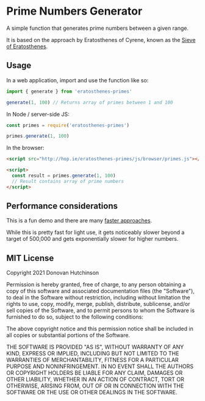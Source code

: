 # Prime Numbers Generator

A simple function that generates prime numbers between a given range. 

It is based on the approach by Eratosthenes of Cyrene, known as the [Sieve of Eratosthenes](https://en.wikipedia.org/wiki/Sieve_of_Eratosthenes).

## Usage

In a web application, import and use the function like so:

```js
import { generate } from 'eratosthenes-primes'

generate(1, 100) // Returns array of primes between 1 and 100
```

In Node / server-side JS:

```js
const primes = require('eratosthenes-primes')

primes.generate(1, 100)
```

In the browser:

```html
<script src="http://hop.ie/eratosthenes-primes/js/browser/primes.js"></script>

<script>
  const result = primes.generate(1, 100)
  // Result contains array of prime numbers
</script>
```

## Performance considerations

This is a fun demo and there are many [faster approaches](https://observablehq.com/@mourner/fast-prime-generator).

While this is pretty fast for light use, it gets noticeably slower beyond a target of 500,000 and gets exponentially slower for higher numbers.

## MIT License

Copyright 2021 Donovan Hutchinson

Permission is hereby granted, free of charge, to any person obtaining a copy of this software and associated documentation files (the "Software"), to deal in the Software without restriction, including without limitation the rights to use, copy, modify, merge, publish, distribute, sublicense, and/or sell copies of the Software, and to permit persons to whom the Software is furnished to do so, subject to the following conditions:

The above copyright notice and this permission notice shall be included in all copies or substantial portions of the Software.

THE SOFTWARE IS PROVIDED "AS IS", WITHOUT WARRANTY OF ANY KIND, EXPRESS OR IMPLIED, INCLUDING BUT NOT LIMITED TO THE WARRANTIES OF MERCHANTABILITY, FITNESS FOR A PARTICULAR PURPOSE AND NONINFRINGEMENT. IN NO EVENT SHALL THE AUTHORS OR COPYRIGHT HOLDERS BE LIABLE FOR ANY CLAIM, DAMAGES OR OTHER LIABILITY, WHETHER IN AN ACTION OF CONTRACT, TORT OR OTHERWISE, ARISING FROM, OUT OF OR IN CONNECTION WITH THE SOFTWARE OR THE USE OR OTHER DEALINGS IN THE SOFTWARE.

